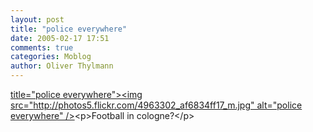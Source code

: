 ```yaml
---
layout: post
title: "police everywhere"
date: 2005-02-17 17:51
comments: true
categories: Moblog
author: Oliver Thylmann
---
```



[ title=&quot;police everywhere&quot;&gt;&lt;img src=&quot;http://photos5.flickr.com/4963302_af6834ff17_m.jpg&quot; alt=&quot;police everywhere&quot; /&gt;](http://www.flickr.com/photos/oliver/4963302/)&lt;p&gt;Football in cologne?&lt;/p&gt;


